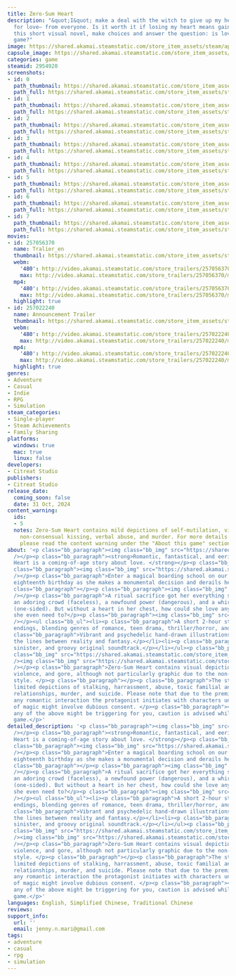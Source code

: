 ```yaml
---
title: Zero-Sum Heart
description: "&quot;I&quot; make a deal with the witch to give up my heart, in exchange
  for love— from everyone. Is it worth it if losing my heart means gaining *his*?———————————————————————In
  this short visual novel, make choices and answer the question: is love a zero-sum
  game?"
image: https://shared.akamai.steamstatic.com/store_item_assets/steam/apps/2954920/header.jpg?t=1730426460
capsule_image: https://shared.akamai.steamstatic.com/store_item_assets/steam/apps/2954920/capsule_231x87.jpg?t=1730426460
categories: game
steamid: 2954920
screenshots:
- id: 0
  path_thumbnail: https://shared.akamai.steamstatic.com/store_item_assets/steam/apps/2954920/ss_df8dec7de439b91678a938aad4a28506d3d54685.600x338.jpg?t=1730426460
  path_full: https://shared.akamai.steamstatic.com/store_item_assets/steam/apps/2954920/ss_df8dec7de439b91678a938aad4a28506d3d54685.1920x1080.jpg?t=1730426460
- id: 1
  path_thumbnail: https://shared.akamai.steamstatic.com/store_item_assets/steam/apps/2954920/ss_077af1ba2d74d1138ebac375b585f56db241aa22.600x338.jpg?t=1730426460
  path_full: https://shared.akamai.steamstatic.com/store_item_assets/steam/apps/2954920/ss_077af1ba2d74d1138ebac375b585f56db241aa22.1920x1080.jpg?t=1730426460
- id: 2
  path_thumbnail: https://shared.akamai.steamstatic.com/store_item_assets/steam/apps/2954920/ss_fbaf97ea216d9d25d3fad9c8e8dd8b0b91e8f2e8.600x338.jpg?t=1730426460
  path_full: https://shared.akamai.steamstatic.com/store_item_assets/steam/apps/2954920/ss_fbaf97ea216d9d25d3fad9c8e8dd8b0b91e8f2e8.1920x1080.jpg?t=1730426460
- id: 3
  path_thumbnail: https://shared.akamai.steamstatic.com/store_item_assets/steam/apps/2954920/ss_682ba357504f98ce773a78ddb219ba0a13e45051.600x338.jpg?t=1730426460
  path_full: https://shared.akamai.steamstatic.com/store_item_assets/steam/apps/2954920/ss_682ba357504f98ce773a78ddb219ba0a13e45051.1920x1080.jpg?t=1730426460
- id: 4
  path_thumbnail: https://shared.akamai.steamstatic.com/store_item_assets/steam/apps/2954920/ss_7d52e44c61661410f5a23cf3b075a1a558fa40a6.600x338.jpg?t=1730426460
  path_full: https://shared.akamai.steamstatic.com/store_item_assets/steam/apps/2954920/ss_7d52e44c61661410f5a23cf3b075a1a558fa40a6.1920x1080.jpg?t=1730426460
- id: 5
  path_thumbnail: https://shared.akamai.steamstatic.com/store_item_assets/steam/apps/2954920/ss_40f2ff124b2af88c623af2208df68d70bc061d92.600x338.jpg?t=1730426460
  path_full: https://shared.akamai.steamstatic.com/store_item_assets/steam/apps/2954920/ss_40f2ff124b2af88c623af2208df68d70bc061d92.1920x1080.jpg?t=1730426460
- id: 6
  path_thumbnail: https://shared.akamai.steamstatic.com/store_item_assets/steam/apps/2954920/ss_28039cba1dde2747c3f80fc43125c3ba3301f011.600x338.jpg?t=1730426460
  path_full: https://shared.akamai.steamstatic.com/store_item_assets/steam/apps/2954920/ss_28039cba1dde2747c3f80fc43125c3ba3301f011.1920x1080.jpg?t=1730426460
- id: 7
  path_thumbnail: https://shared.akamai.steamstatic.com/store_item_assets/steam/apps/2954920/ss_1ece6302fb2871e47f461babc87f6d8c8f7f538a.600x338.jpg?t=1730426460
  path_full: https://shared.akamai.steamstatic.com/store_item_assets/steam/apps/2954920/ss_1ece6302fb2871e47f461babc87f6d8c8f7f538a.1920x1080.jpg?t=1730426460
movies:
- id: 257056370
  name: Tralier_en
  thumbnail: https://shared.akamai.steamstatic.com/store_item_assets/steam/apps/257056370/movie.293x165.jpg?t=1729823828
  webm:
    '480': http://video.akamai.steamstatic.com/store_trailers/257056370/movie480_vp9.webm?t=1729823828
    max: http://video.akamai.steamstatic.com/store_trailers/257056370/movie_max_vp9.webm?t=1729823828
  mp4:
    '480': http://video.akamai.steamstatic.com/store_trailers/257056370/movie480.mp4?t=1729823828
    max: http://video.akamai.steamstatic.com/store_trailers/257056370/movie_max.mp4?t=1729823828
  highlight: true
- id: 257022240
  name: Announcement Trailer
  thumbnail: https://shared.akamai.steamstatic.com/store_item_assets/steam/apps/257022240/movie.293x165.jpg?t=1717141908
  webm:
    '480': http://video.akamai.steamstatic.com/store_trailers/257022240/movie480_vp9.webm?t=1717141908
    max: http://video.akamai.steamstatic.com/store_trailers/257022240/movie_max_vp9.webm?t=1717141908
  mp4:
    '480': http://video.akamai.steamstatic.com/store_trailers/257022240/movie480.mp4?t=1717141908
    max: http://video.akamai.steamstatic.com/store_trailers/257022240/movie_max.mp4?t=1717141908
  highlight: true
genres:
- Adventure
- Casual
- Indie
- RPG
- Simulation
steam_categories:
- Single-player
- Steam Achievements
- Family Sharing
platforms:
  windows: true
  mac: true
  linux: false
developers:
- Citreat Studio
publishers:
- Citreat Studio
release_date:
  coming_soon: false
  date: 31 Oct, 2024
content_warning:
  ids:
  - 5
  notes: Zero-Sum Heart contains mild depictions of self-mutilation, violence, harassment,
    non-consensual kissing, verbal abuse, and murder. For more details and context,
    please read the content warning under the "About this game" section above.
about: '<p class="bb_paragraph"><img class="bb_img" src="https://shared.akamai.steamstatic.com/store_item_assets/steam/apps/2954920/extras/GIF1S.gif?t=1730426460"
  /></p><p class="bb_paragraph"><strong>Romantic, fantastical, and eerie, Zero-Sum
  Heart is a coming-of-age story about love. </strong></p><p class="bb_paragraph"></p><p
  class="bb_paragraph"><img class="bb_img" src="https://shared.akamai.steamstatic.com/store_item_assets/steam/apps/2954920/extras/GIF1-2.gif?t=1730426460"
  /></p><p class="bb_paragraph">Enter a magical boarding school on our protagonist''s
  eighteenth birthday as she makes a monumental decision and derails her life. </p><p
  class="bb_paragraph"></p><p class="bb_paragraph"><img class="bb_img" src="https://shared.akamai.steamstatic.com/store_item_assets/steam/apps/2954920/extras/GIF7S.gif?t=1730426460"
  /></p><p class="bb_paragraph">A ritual sacrifice got her everything she ever wanted:
  an adoring crowd (faceless), a newfound power (dangerous), and a whirlwind romance
  (one-sided). But without a heart in her chest, how could she love anyone back? Does
  she even need to?</p><p class="bb_paragraph"><img class="bb_img" src="https://shared.akamai.steamstatic.com/store_item_assets/steam/apps/2954920/extras/GIF2-2.gif?t=1730426460"
  /></p><ul class="bb_ul"><li><p class="bb_paragraph">A short 2-hour story with multiple
  endings, blending genres of romance, teen drama, thriller/horror, and magical realism.</p></li><li><p
  class="bb_paragraph">Vibrant and psychedelic hand-drawn illustrations that blur
  the lines between reality and fantasy.</p></li><li><p class="bb_paragraph">A witchy,
  sinister, and groovy original soundtrack.</p></li></ul><p class="bb_paragraph"><img
  class="bb_img" src="https://shared.akamai.steamstatic.com/store_item_assets/steam/apps/2954920/extras/GIF6S.gif?t=1730426460"
  /><img class="bb_img" src="https://shared.akamai.steamstatic.com/store_item_assets/steam/apps/2954920/extras/GIF3-3.gif?t=1730426460"
  /></p><p class="bb_paragraph">Zero-Sum Heart contains visual depictions of self-mutilation,
  violence, and gore, although not particularly graphic due to the non-realistic art
  style. </p><p class="bb_paragraph"></p><p class="bb_paragraph">The story also contains
  limited depictions of stalking, harrassment, abuse, toxic familial and romantic
  relationships, murder, and suicide. Please note that due to the premise of the story,
  any romantic interaction the protagonist initiates with characters under the influence
  of magic might involve dubious consent. </p><p class="bb_paragraph"></p><p class="bb_paragraph">If
  any of the above might be triggering for you, caution is advised while playing the
  game.</p>'
detailed_description: '<p class="bb_paragraph"><img class="bb_img" src="https://shared.akamai.steamstatic.com/store_item_assets/steam/apps/2954920/extras/GIF1S.gif?t=1730426460"
  /></p><p class="bb_paragraph"><strong>Romantic, fantastical, and eerie, Zero-Sum
  Heart is a coming-of-age story about love. </strong></p><p class="bb_paragraph"></p><p
  class="bb_paragraph"><img class="bb_img" src="https://shared.akamai.steamstatic.com/store_item_assets/steam/apps/2954920/extras/GIF1-2.gif?t=1730426460"
  /></p><p class="bb_paragraph">Enter a magical boarding school on our protagonist''s
  eighteenth birthday as she makes a monumental decision and derails her life. </p><p
  class="bb_paragraph"></p><p class="bb_paragraph"><img class="bb_img" src="https://shared.akamai.steamstatic.com/store_item_assets/steam/apps/2954920/extras/GIF7S.gif?t=1730426460"
  /></p><p class="bb_paragraph">A ritual sacrifice got her everything she ever wanted:
  an adoring crowd (faceless), a newfound power (dangerous), and a whirlwind romance
  (one-sided). But without a heart in her chest, how could she love anyone back? Does
  she even need to?</p><p class="bb_paragraph"><img class="bb_img" src="https://shared.akamai.steamstatic.com/store_item_assets/steam/apps/2954920/extras/GIF2-2.gif?t=1730426460"
  /></p><ul class="bb_ul"><li><p class="bb_paragraph">A short 2-hour story with multiple
  endings, blending genres of romance, teen drama, thriller/horror, and magical realism.</p></li><li><p
  class="bb_paragraph">Vibrant and psychedelic hand-drawn illustrations that blur
  the lines between reality and fantasy.</p></li><li><p class="bb_paragraph">A witchy,
  sinister, and groovy original soundtrack.</p></li></ul><p class="bb_paragraph"><img
  class="bb_img" src="https://shared.akamai.steamstatic.com/store_item_assets/steam/apps/2954920/extras/GIF6S.gif?t=1730426460"
  /><img class="bb_img" src="https://shared.akamai.steamstatic.com/store_item_assets/steam/apps/2954920/extras/GIF3-3.gif?t=1730426460"
  /></p><p class="bb_paragraph">Zero-Sum Heart contains visual depictions of self-mutilation,
  violence, and gore, although not particularly graphic due to the non-realistic art
  style. </p><p class="bb_paragraph"></p><p class="bb_paragraph">The story also contains
  limited depictions of stalking, harrassment, abuse, toxic familial and romantic
  relationships, murder, and suicide. Please note that due to the premise of the story,
  any romantic interaction the protagonist initiates with characters under the influence
  of magic might involve dubious consent. </p><p class="bb_paragraph"></p><p class="bb_paragraph">If
  any of the above might be triggering for you, caution is advised while playing the
  game.</p>'
languages: English, Simplified Chinese, Traditional Chinese
reviews:
support_info:
  url: ''
  email: jenny.n.mari@gmail.com
tags:
- adventure
- casual
- rpg
- simulation
---
```


